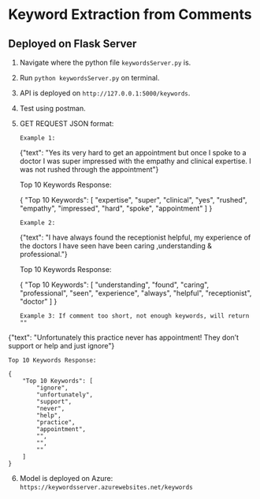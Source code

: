# Keyword Extraction from Comments
## Deployed on Flask Server
1.  Navigate where the python file ```keywordsServer.py``` is.
2.  Run ```python keywordsServer.py``` on terminal.
3.  API is deployed on ```http://127.0.0.1:5000/keywords```.
4.  Test using postman.
5.  GET REQUEST JSON format:
   
    ```Example 1:```

    {"text": "Yes its very hard to get an appointment but once I spoke to a doctor I was super impressed with the empathy and clinical expertise. I was not rushed through the appointment"}
    
    Top 10 Keywords Response:

    {
        "Top 10 Keywords": [
            "expertise",
            "super",
            "clinical",
            "yes",
            "rushed",
            "empathy",
            "impressed",
            "hard",
            "spoke",
            "appointment"
        ]
    }

    ```Example 2:```

    {"text": "I have always found the receptionist helpful, my experience of the doctors I have seen have been caring ,understanding & professional."}
    
    Top 10 Keywords Response:

    {
    "Top 10 Keywords": [
        "understanding",
        "found",
        "caring",
        "professional",
        "seen",
        "experience",
        "always",
        "helpful",
        "receptionist",
        "doctor"
        ]
    }

    ```Example 3: If comment too short, not enough keywords, will return "" ```

   {"text": "Unfortunately this practice never has appointment! They don’t support or help and just ignore"}

    
    Top 10 Keywords Response:
    
    {
        "Top 10 Keywords": [
            "ignore",
            "unfortunately",
            "support",
            "never",
            "help",
            "practice",
            "appointment",
            "",
            "",
            ""
        ]
    }

6. Model is deployed on Azure: ```https://keywordsserver.azurewebsites.net/keywords```
